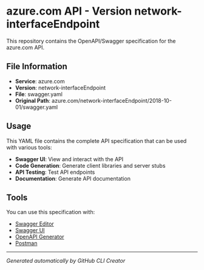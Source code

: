 # azure.com API - Version network-interfaceEndpoint

This repository contains the OpenAPI/Swagger specification for the azure.com API.

## File Information

- **Service**: azure.com
- **Version**: network-interfaceEndpoint
- **File**: swagger.yaml
- **Original Path**: azure.com/network-interfaceEndpoint/2018-10-01/swagger.yaml

## Usage

This YAML file contains the complete API specification that can be used with various tools:

- **Swagger UI**: View and interact with the API
- **Code Generation**: Generate client libraries and server stubs
- **API Testing**: Test API endpoints
- **Documentation**: Generate API documentation

## Tools

You can use this specification with:

- [Swagger Editor](https://editor.swagger.io/)
- [Swagger UI](https://swagger.io/tools/swagger-ui/)
- [OpenAPI Generator](https://openapi-generator.tech/)
- [Postman](https://www.postman.com/)

---

*Generated automatically by GitHub CLI Creator*
